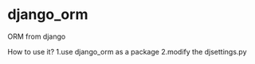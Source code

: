 # django_orm
ORM from django


How to use it?
1.use django_orm as a package
2.modify the djsettings.py
